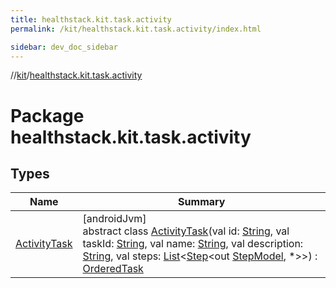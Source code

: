 ```yaml
---
title: healthstack.kit.task.activity
permalink: /kit/healthstack.kit.task.activity/index.html

sidebar: dev_doc_sidebar
---
```

//[kit](../../index.html)/[healthstack.kit.task.activity](index.html)



# Package healthstack.kit.task.activity



## Types


| Name | Summary |
|---|---|
| [ActivityTask](-activity-task/index.html) | [androidJvm]<br>abstract class [ActivityTask](-activity-task/index.html)(val id: [String](https://kotlinlang.org/api/latest/jvm/stdlib/kotlin/-string/index.html), val taskId: [String](https://kotlinlang.org/api/latest/jvm/stdlib/kotlin/-string/index.html), val name: [String](https://kotlinlang.org/api/latest/jvm/stdlib/kotlin/-string/index.html), val description: [String](https://kotlinlang.org/api/latest/jvm/stdlib/kotlin/-string/index.html), val steps: [List](https://kotlinlang.org/api/latest/jvm/stdlib/kotlin.collections/-list/index.html)&lt;[Step](../healthstack.kit.task.base/-step/index.html)&lt;out [StepModel](../healthstack.kit.task.base/-step-model/index.html), *&gt;&gt;) : [OrderedTask](../healthstack.kit.task.base/-ordered-task/index.html) |

